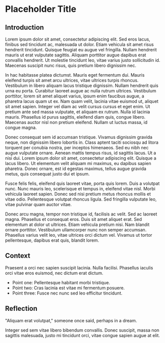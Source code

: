 # Placeholder Title

## Introduction

Lorem ipsum dolor sit amet, consectetur adipiscing elit. Sed eros lacus, finibus sed tincidunt ac, malesuada ut dolor. Etiam vehicula sit amet risus hendrerit tincidunt. Quisque feugiat eu augue vel fringilla. Nullam hendrerit mauris ut erat vulputate sagittis. Aliquam porttitor augue dapibus erat convallis hendrerit. Ut molestie tincidunt leo, vitae varius justo sollicitudin id. Maecenas suscipit nunc risus, quis pretium libero dignissim nec.

In hac habitasse platea dictumst. Mauris eget fermentum dui. Mauris eleifend turpis sit amet arcu ultrices, vitae ultrices turpis rhoncus. Vestibulum in libero aliquam lacus tristique dignissim. Nullam hendrerit quis urna eu porta. Curabitur laoreet augue ac nulla rutrum ultrices. Vestibulum porttitor, lorem sit amet aliquet varius, ipsum enim faucibus augue, a pharetra lacus quam ut ex. Nam quam velit, lacinia vitae euismod ut, aliquet sit amet sapien. Integer vel diam ac velit cursus cursus et eget enim. Ut pretium ante sed massa vulputate, et aliquam ex rutrum. Nulla id lacinia mauris. Phasellus id purus sagittis, eleifend diam quis, congue libero. Maecenas auctor nisl non pretium eleifend. Nullam ut luctus massa, id congue magna.

Donec consequat sem id accumsan tristique. Vivamus dignissim gravida neque, non dignissim libero lobortis in. Class aptent taciti sociosqu ad litora torquent per conubia nostra, per inceptos himenaeos. Sed eu nibh nec augue vulputate ornare. Aenean mattis tempus risus, id sagittis lacus. Ut a nisi dui. Lorem ipsum dolor sit amet, consectetur adipiscing elit. Quisque a lacus libero. Ut elementum velit aliquam mi maximus, eu dapibus sapien pharetra. Donec ornare, est id egestas maximus, tellus augue gravida metus, quis consequat justo dui et ipsum.

Fusce felis felis, eleifend quis laoreet vitae, porta quis lorem. Duis a volutpat nunc. Nunc mauris leo, scelerisque et tempus in, eleifend vitae nisl. Morbi vehicula laoreet sapien. Donec sed nisi pretium metus rhoncus mollis et vitae odio. Pellentesque volutpat rhoncus ligula. Sed fringilla vulputate leo, vitae pulvinar quam auctor vitae.

Donec arcu magna, tempor non tristique id, facilisis ac velit. Sed ac laoreet magna. Phasellus et consequat eros. Duis sit amet aliquet erat. Sed elementum at dolor ut ultrices. Etiam vehicula pretium nisi. Nam blandit ornare porttitor. Vestibulum ullamcorper nunc non semper accumsan. Phasellus varius velit leo, vitae ultrices orci dictum vel. Vivamus ut tortor pellentesque, dapibus erat quis, blandit lorem.

## Context

Praesent a orci nec sapien suscipit lacinia. Nulla facilisi. Phasellus iaculis orci vitae eros euismod, nec dictum erat dictum.

-   Point one: Pellentesque habitant morbi tristique.
-   Point two: Cras lacinia est vitae mi fermentum posuere.
-   Point three: Fusce nec nunc sed leo efficitur tincidunt.

## Reflection

"Aliquam erat volutpat," someone once said, perhaps in a dream.

Integer sed sem vitae libero bibendum convallis. Donec suscipit, massa non sagittis malesuada, justo mi tincidunt orci, vitae congue sapien augue at elit.
